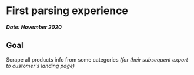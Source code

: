 # First parsing experience
***Date: November 2020***

## Goal

Scrape all products info from some categories *(for their subsequent export to customer's landing page)*
